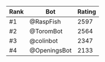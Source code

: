 Rank|Bot|Rating
---|---|---
#1|@RaspFish|2597
#2|@ToromBot|2564
#3|@colinbot|2347
#4|@OpeningsBot|2133

